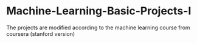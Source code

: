 # Machine-Learning-Basic-Projects-I
The projects are modified according to the machine learning course from coursera (stanford version)

